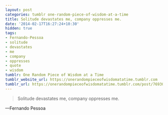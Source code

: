 ```yaml
---
layout: post
categories: tumblr one-random-piece-of-wisdom-at-a-time
title: Solitude devastates me, company oppresses me.
date: '2014-02-17T16:27:24+10:30'
hidden: true
tags:
- Fernando-Pessoa
- solitude
- devastates
- me
- company
- oppresses
- quote
- wisdom
tumblr: One Random Piece of Wisdom at a Time
tumblr_website_url: https://onerandompieceofwisdomatatime.tumblr.com
tumblr_url: https://onerandompieceofwisdomatatime.tumblr.com/post/76930030357/solitude-devastates-me-company-oppresses-me
---
```

> Solitude devastates me, company oppresses me.

—Fernando Pessoa
